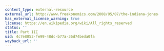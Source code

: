 ```yaml
---
content_type: external-resource
external_url: http://www.freakonomics.com/2008/05/07/the-indiana-jones-of-economics-part-iii/
has_external_license_warning: true
license: https://en.wikipedia.org/wiki/All_rights_reserved
status: ''
title: Part III
uid: 4c7e8052-fe99-48dc-b77a-36d74beda0fa
wayback_url: ''
---
```

